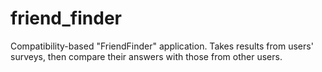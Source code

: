 # friend_finder
Compatibility-based "FriendFinder" application. Takes results from users' surveys, then compare their answers with those from other users.
